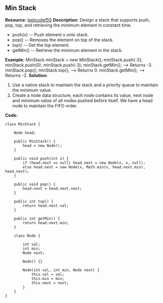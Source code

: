 ## Min Stack<br>

**Resource:** [leetcode155](https://leetcode.com/problems/min-stack/description/)
**Description:**
Design a stack that supports push, pop, top, and retrieving the minimum element in constant time.
- push(x) -- Push element x onto stack.
- pop() -- Removes the element on top of the stack.
- top() -- Get the top element.
- getMin() -- Retrieve the minimum element in the stack.

**Example:**
MinStack minStack = new MinStack();
minStack.push(-2);
minStack.push(0);
minStack.push(-3);
minStack.getMin();   --> Returns -3.
minStack.pop();
minStack.top();      --> Returns 0.
minStack.getMin();   --> Returns -2.
**Solution:**
1. Use a native stack to maintain the stack and a priority queue to maintain the minimum value.
2. Create a node data structure, each node contains its value, next node and minimum value of all nodes pushed  before itself. We have a head node to maintain the FIFO order.

**Code:**

```
class MinStack {

    Node head;

    public MinStack() {
        head = new Node();
    }

    public void push(int x) {
        if (head.next == null) head.next = new Node(x, x, null);
        else head.next = new Node(x, Math.min(x, head.next.min), head.next);
    }

    public void pop() {
        head.next = head.next.next;
    }

    public int top() {
        return head.next.val;
    }

    public int getMin() {
        return head.next.min;
    }

    class Node {

        int val;
        int min;
        Node next;

        Node() {}

        Node(int val, int min, Node next) {
            this.val = val;
            this.min = min;
            this.next = next;
        }
    }
}
```
